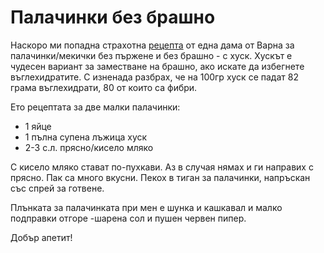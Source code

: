# Палачинки без брашно

Наскоро ми попадна страхотна <a href="https://www.kakvodaqm.bg/zakuski-mezhdinni-zakuski/khusk-i-unikalni-retsepti-s-nego" rel="noopener" target="_blank">рецепта</a> от една дама от Варна за палачинки/мекички без пържене и без брашно - с хуск. Хускът е чудесен вариант за заместване на брашно, ако искате да избегнете въглехидратите. С изненада разбрах, че на 100гр хуск се падат 82 грама въглехидрати, 80 от които са фибри. 

Ето рецептата за две малки палачинки:

<ul>
	<li>1 яйце</li>
	<li>1 пълна супена лъжица хуск</li>
	<li>2-3 с.л. прясно/кисело мляко</li>
	</ul>

С кисело мляко стават по-пухкави. Аз в случая нямах и ги направих с прясно. Пак са много вкусни. Пекох в тиган за палачинки, напръскан със спрей за готвене.

Плънката за палачинката при мен е шунка и кашкавал и малко подправки отгоре -шарена сол и пушен червен пипер.

Добър апетит!